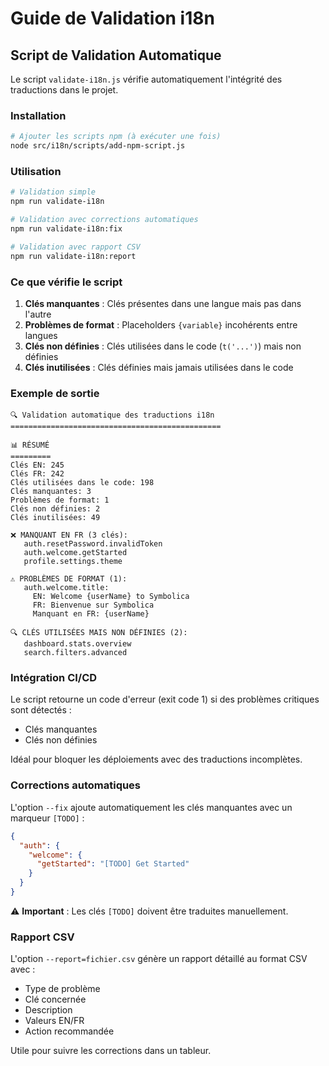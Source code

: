 
# Guide de Validation i18n

## Script de Validation Automatique

Le script `validate-i18n.js` vérifie automatiquement l'intégrité des traductions dans le projet.

### Installation

```bash
# Ajouter les scripts npm (à exécuter une fois)
node src/i18n/scripts/add-npm-script.js
```

### Utilisation

```bash
# Validation simple
npm run validate-i18n

# Validation avec corrections automatiques
npm run validate-i18n:fix

# Validation avec rapport CSV
npm run validate-i18n:report
```

### Ce que vérifie le script

1. **Clés manquantes** : Clés présentes dans une langue mais pas dans l'autre
2. **Problèmes de format** : Placeholders `{variable}` incohérents entre langues
3. **Clés non définies** : Clés utilisées dans le code (`t('...')`) mais non définies
4. **Clés inutilisées** : Clés définies mais jamais utilisées dans le code

### Exemple de sortie

```
🔍 Validation automatique des traductions i18n
===============================================

📊 RÉSUMÉ
=========
Clés EN: 245
Clés FR: 242
Clés utilisées dans le code: 198
Clés manquantes: 3
Problèmes de format: 1
Clés non définies: 2
Clés inutilisées: 49

❌ MANQUANT EN FR (3 clés):
   auth.resetPassword.invalidToken
   auth.welcome.getStarted
   profile.settings.theme

⚠️ PROBLÈMES DE FORMAT (1):
   auth.welcome.title:
     EN: Welcome {userName} to Symbolica
     FR: Bienvenue sur Symbolica
     Manquant en FR: {userName}

🔍 CLÉS UTILISÉES MAIS NON DÉFINIES (2):
   dashboard.stats.overview
   search.filters.advanced
```

### Intégration CI/CD

Le script retourne un code d'erreur (exit code 1) si des problèmes critiques sont détectés :
- Clés manquantes
- Clés non définies

Idéal pour bloquer les déploiements avec des traductions incomplètes.

### Corrections automatiques

L'option `--fix` ajoute automatiquement les clés manquantes avec un marqueur `[TODO]` :

```json
{
  "auth": {
    "welcome": {
      "getStarted": "[TODO] Get Started"
    }
  }
}
```

⚠️ **Important** : Les clés `[TODO]` doivent être traduites manuellement.

### Rapport CSV

L'option `--report=fichier.csv` génère un rapport détaillé au format CSV avec :
- Type de problème
- Clé concernée
- Description
- Valeurs EN/FR
- Action recommandée

Utile pour suivre les corrections dans un tableur.
